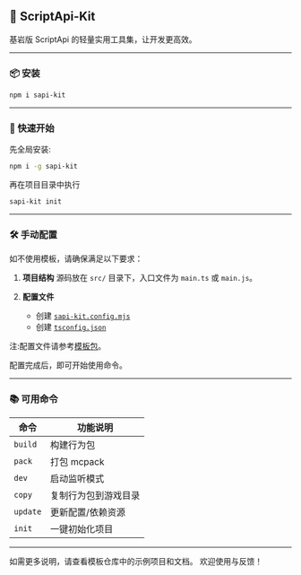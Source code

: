 ## 🌟 ScriptApi-Kit

基岩版 ScriptApi 的轻量实用工具集，让开发更高效。

---

### 📦 安装

```bash
npm i sapi-kit
```

---

### 🚀 快速开始

先全局安装:

```bash
npm i -g sapi-kit
```

再在项目目录中执行

```bash
sapi-kit init
```

---

### 🛠️ 手动配置

如不使用模板，请确保满足以下要求：

1. **项目结构**
   源码放在 `src/` 目录下，入口文件为 `main.ts` 或 `main.js`。

2. **配置文件**

    - 创建 [`sapi-kit.config.mjs`](https://gitee.com/ykxyx666_admin/sapi-kit_template/blob/master/sapi-kit.config.mjs)
    - 创建 [`tsconfig.json`](https://gitee.com/ykxyx666_admin/sapi-kit_template/blob/master/tsconfig.json)

注:配置文件请参考[模板包](https://gitee.com/ykxyx666_admin/sapi-kit_template)。

配置完成后，即可开始使用命令。

---

### 📚 可用命令

| 命令     | 功能说明             |
| -------- | -------------------- |
| `build`  | 构建行为包           |
| `pack`   | 打包 mcpack          |
| `dev`    | 启动监听模式         |
| `copy`   | 复制行为包到游戏目录 |
| `update` | 更新配置/依赖资源    |
| `init`   | 一键初始化项目       |

---

如需更多说明，请查看模板仓库中的示例项目和文档。
欢迎使用与反馈！
